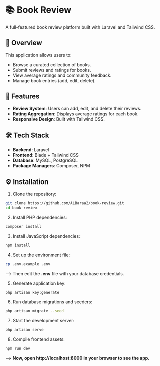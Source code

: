 # 📚 Book Review

A full-featured book review platform built with Laravel and Tailwind CSS.

## 📝 Overview

This application allows users to:

- Browse a curated collection of books.
- Submit reviews and ratings for books.
- View average ratings and community feedback.
- Manage book entries (add, edit, delete).

## 🚀 Features

- **Review System**: Users can add, edit, and delete their reviews.
- **Rating Aggregation**: Displays average ratings for each book.
- **Responsive Design**: Built with Tailwind CSS.

## 🛠️ Tech Stack

- **Backend**: Laravel
- **Frontend**: Blade + Tailwind CSS
- **Database**: MySQL, PostgreSQL
- **Package Managers**: Composer, NPM


## ⚙️ Installation

1. Clone the repository:

```bash
git clone https://github.com/ALBaraa2/book-review.git
cd book-review
```
2. Install PHP dependencies:
```bash
composer install
```
3. Install JavaScript dependencies:
```bash
npm install
```
4. Set up the environment file:
```bash
cp .env.example .env
```
--> Then edit the **.env** file with your database credentials.

5. Generate application key:
```bash
php artisan key:generate
```
6. Run database migrations and seeders:
```bash
php artisan migrate --seed
```
7. Start the development server:
```bash
php artisan serve
```
8. Compile frontend assets:
```bash
npm run dev
```

--> **Now, open http://localhost:8000 in your browser to see the app.**
